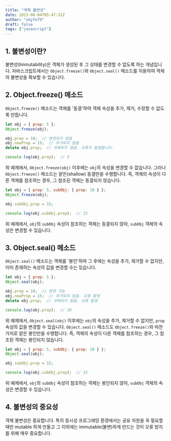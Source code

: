 ```yaml
---
title: "객체 불변성"
date: 2023-06-04T05:47:32Z
author: "skyfe79"
draft: false
tags: ["javascript"]
---
```


## 1. 불변성이란?

불변성(Immutability)은 객체가 생성된 후 그 상태를 변경할 수 없도록 하는 개념입니다. 자바스크립트에서는 `Object.freeze()`와 `Object.seal()` 메소드를 이용하여 객체의 불변성을 확보할 수 있습니다.

## 2. Object.freeze() 메소드

`Object.freeze()` 메소드는 객체를 '동결'하여 객체 속성을 추가, 제거, 수정할 수 없도록 만듭니다.

```javascript
let obj = { prop: 5 };
Object.freeze(obj);

obj.prop = 10;  // 변경되지 않음
obj.newProp = 15;  // 추가되지 않음
delete obj.prop;  // 삭제되지 않음. 오류가 발생합니다.

console.log(obj.prop);  // 5
```

위 예제에서, `Object.freeze(obj)` 이후에는 `obj`의 속성을 변경할 수 없습니다. 그러나 `Object.freeze()` 메소드는 얕은(shallow) 동결만을 수행합니다. 즉, 객체의 속성이 다른 객체를 참조하는 경우, 그 참조된 객체는 동결되지 않습니다.

```javascript
let obj = { prop: 5, subObj: { prop: 10 } };
Object.freeze(obj);

obj.subObj.prop = 15;

console.log(obj.subObj.prop);  // 15
```

위 예제에서, `obj`의 `subObj` 속성이 참조하는 객체는 동결되지 않아, `subObj` 객체의 속성은 변경할 수 있습니다.

## 3. Object.seal() 메소드

`Object.seal()` 메소드는 객체를 '봉인'하여 그 후에는 속성을 추가, 제거할 수 없지만, 이미 존재하는 속성의 값을 변경할 수는 있습니다.

```javascript
let obj = { prop: 5 };
Object.seal(obj);

obj.prop = 10;  // 변경 가능
obj.newProp = 15;  // 추가되지 않음. 오류 발생
delete obj.prop;  // 삭제되지 않음. 오류 발생

console.log(obj.prop);  // 10
```

위 예제에서, `Object.seal(obj)` 이후에는 `obj`의 속성을 추가, 제거할 수 없지만, `prop` 속성의 값을 변경할 수 있습니다. `Object.seal()` 메소드도 `Object.freeze()`와 마찬가지로 얕은 봉인만을 수행합니다. 즉, 객체의 속성이 다른 객체를 참조하는 경우, 그 참조된 객체는 봉인되지 않습니다.

```javascript
let obj = { prop: 5, subObj: { prop: 10 } };
Object.seal(obj);

obj.subObj.prop = 15;

console.log(obj.subObj.prop);  // 15
```

위 예제에서, `obj`의 `subObj` 속성이 참조하는 객체는 봉인되지 않아, `subObj` 객체의 속성은 변경할 수 있습니다.

## 4. 불변성의 중요성

객체 불변성은 중요합니다. 특히 동시성 프로그래밍 환경에서는 공유 자원을 꼭 필요할 때만 mutable 하게 만들고 그 이외에는 immutable(불변)하게 만드는 것이 오류 방지를 위해 매우 중요합니다.


